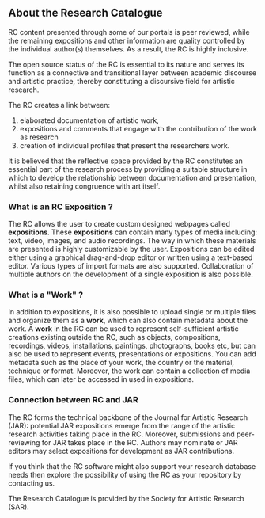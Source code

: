 ## About the Research Catalogue

RC content presented through some of our portals is peer reviewed, while the remaining expositions and other information are quality controlled by the individual author(s) themselves. As a result, the RC is highly inclusive. 

The open source status of the RC is essential to its nature and serves
its function as a connective and transitional layer between academic
discourse and artistic practice, thereby constituting a discursive
field for artistic research.

The RC creates a link between:

1. elaborated documentation of artistic work,
2. expositions and comments that engage with the contribution of the work as research
3. creation of individual profiles that present the researchers work.

It is believed that the reflective space provided by the RC
constitutes an essential part of the research process by providing a
suitable structure in which to develop the relationship between
documentation and presentation, whilst also retaining congruence with
art itself.

### What is an RC Exposition ?

The RC allows the user to create custom designed webpages called
__expositions__. These __expositions__ can contain many types of media
including: text, video, images, and audio recordings.  The way in
which these materials are presented is highly customizable by the
user. Expositions can be edited either using a graphical
drag-and-drop editor or written using a text-based editor. Various
types of import formats are also supported. Collaboration of multiple
authors on the development of a single exposition is also possible.

### What is a "Work" ?

In addition to expositions, it is also possible to upload single or
multiple files and organize them as a __work__, which can also contain
metadata about the work. A __work__ in the RC can be used to represent
self-sufficient artistic creations existing outside the RC, such as
objects, compositions, recordings, videos, installations, paintings,
photographs, books etc, but can also be used to represent events,
presentations or expositions. You can add metadata such as the place
of your work, the country or the material, technique or
format. Moreover, the work can contain a collection of media files,
which can later be accessed in used in expositions.

### Connection between RC and JAR

The RC forms the technical backbone of the Journal for Artistic
Research (JAR): potential JAR expositions emerge from the range of the
artistic research activities taking place in the RC. Moreover,
submissions and peer-reviewing for JAR takes place in the RC. Authors
may nominate or JAR editors may select expositions for development as
JAR contributions.

If you think that the RC software might also support your research
database needs then explore the possibility of using the RC as your
repository by contacting us.

The Research Catalogue is provided by the Society for Artistic
Research (SAR).
